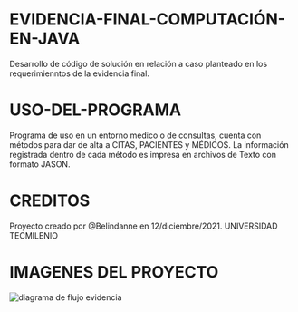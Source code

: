 # EVIDENCIA-FINAL-COMPUTACIÓN-EN-JAVA
Desarrollo de código de solución en relación a caso planteado en los requerimienntos de la evidencia final.
# USO-DEL-PROGRAMA
Programa de uso en un entorno medico o de consultas, cuenta con métodos para dar de alta a CITAS, PACIENTES y MÉDICOS. La información registrada dentro de cada método es impresa en archivos de Texto con formato JASON.
# CREDITOS
Proyecto creado por @Belindanne en 12/diciembre/2021. UNIVERSIDAD TECMILENIO

# IMAGENES DEL PROYECTO
![diagrama de flujo evidencia](https://user-images.githubusercontent.com/91292743/144768901-cc3d9733-7270-49b4-9d31-855f8cdd02e9.png)
